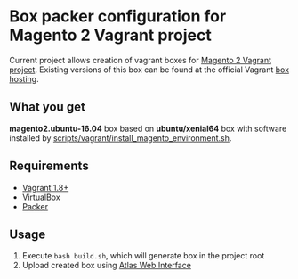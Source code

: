 # Box packer configuration for Magento 2 Vagrant project

Current project allows creation of vagrant boxes for [Magento 2 Vagrant project](https://github.com/paliarush/magento2-vagrant-for-developers).
Existing versions of this box can be found at the official Vagrant [box hosting](https://atlas.hashicorp.com/paliarush/boxes/magento2.ubuntu).

## What you get

**magento2.ubuntu-16.04** box based on **ubuntu/xenial64** box with software installed by [scripts/vagrant/install_magento_environment.sh](scripts/vagrant/install_magento_environment.sh).

## Requirements

 - [Vagrant 1.8+](https://www.vagrantup.com/downloads.html)
 - [VirtualBox](https://www.virtualbox.org/wiki/Downloads) 
 - [Packer](https://www.packer.io/downloads.html)

## Usage

 1. Execute `bash build.sh`, which will generate box in the project root
 1. Upload created box using [Atlas Web Interface](https://atlas.hashicorp.com/help/vagrant/boxes/create)